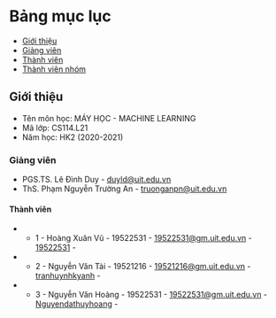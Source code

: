 # Bảng mục lục
* [Giới thiệu](#giới-thiệu)
* [Giảng viên](#giảng-viên)
* [Thành viên](#thành-viên)
* [Thành viên nhóm](#thành-viên-nhóm)

## Giới thiệu
* Tên môn học: MÁY HỌC - MACHINE LEARNING
* Mã lớp: CS114.L21
* Năm học: HK2 (2020-2021)
### Giảng viên
* PGS.TS. Lê Đình Duy - duyld@uit.edu.vn
* ThS. Phạm Nguyễn Trường An - truonganpn@uit.edu.vn
#### Thành viên
* - 1 - Hoàng Xuân Vũ     - 19522531 - 19522531@gm.uit.edu.vn - [19522531](https://github.com/19522531) -
* - 2 - Nguyễn Văn Tài    - 19521216 - 19521216@gm.uit.edu.vn - [tranhuynhkyanh](https://github.com/tranhuynhkyanh) -
* - 3 - Nguyễn Văn Hoàng  - 19522531 - 19522531@gm.uit.edu.vn - [Nguyendathuyhoang](https://github.com/nguyendathuyhoang) - 
